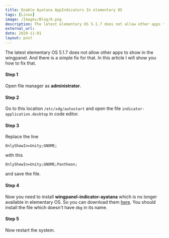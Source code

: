 ```yaml
---
title: Enable Ayatana AppIndicators In elementary OS
tags: [Linux]
image: /Images/Blog/6.png
description: The latest elementary OS 5.1.7 does not allow other apps to show in the wingpanel.
external_url:
date: 2020-11-01
layout: post
---
```

The latest elementary OS 5.1.7 does not allow other apps to show in the wingpanel. And there is a simple fix for that. In this article I will show you how to fix that.

#### Step 1

Open file manager as **administrator**.

#### Step 2

Go to this location ``/etc/xdg/autostart`` and open the file `indicator-application.desktop` in code editor.

#### Step 3

Replace the line

`OnlyShowIn=Unity;GNOME;`

with this

`OnlyShowIn=Unity;GNOME;Pantheon;`

and save the file.

#### Step 4

Now you need to install **wingpanel-indicator-ayatana** which is no longer available in elementary OS. So you can download them [here](http://ppa.launchpad.net/elementary-os/stable/ubuntu/pool/main/w/wingpanel-indicator-ayatana/). You should install the file which doesn't have `dbg` in its name.

#### Step 5

Now restart the system.